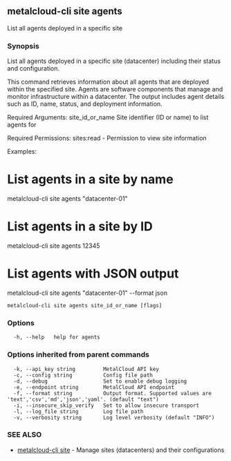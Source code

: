 ## metalcloud-cli site agents

List all agents deployed in a specific site

### Synopsis

List all agents deployed in a specific site (datacenter) including their status and configuration.

This command retrieves information about all agents that are deployed within the specified site.
Agents are software components that manage and monitor infrastructure within a datacenter.
The output includes agent details such as ID, name, status, and deployment information.

Required Arguments:
  site_id_or_name    Site identifier (ID or name) to list agents for

Required Permissions:
  sites:read - Permission to view site information

Examples:
  # List agents in a site by name
  metalcloud-cli site agents "datacenter-01"

  # List agents in a site by ID
  metalcloud-cli site agents 12345

  # List agents with JSON output
  metalcloud-cli site agents "datacenter-01" --format json

```
metalcloud-cli site agents site_id_or_name [flags]
```

### Options

```
  -h, --help   help for agents
```

### Options inherited from parent commands

```
  -k, --api_key string         MetalCloud API key
  -c, --config string          Config file path
  -d, --debug                  Set to enable debug logging
  -e, --endpoint string        MetalCloud API endpoint
  -f, --format string          Output format. Supported values are 'text','csv','md','json','yaml'. (default "text")
  -i, --insecure_skip_verify   Set to allow insecure transport
  -l, --log_file string        Log file path
  -v, --verbosity string       Log level verbosity (default "INFO")
```

### SEE ALSO

* [metalcloud-cli site](metalcloud-cli_site.md)	 - Manage sites (datacenters) and their configurations

